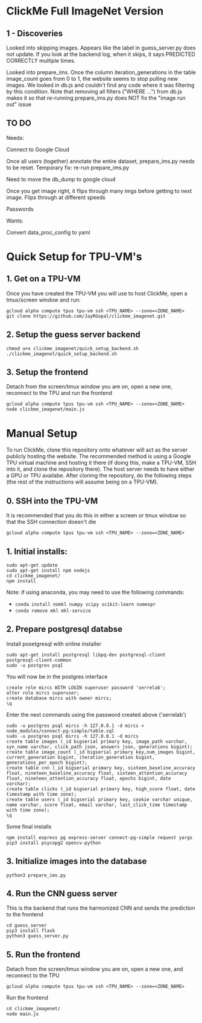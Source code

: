 # ClickMe Full ImageNet Version

## 1 - Discoveries

Looked into skipping images. Appears like the label in guess_server.py does not update. If you look at the backend log, when it skips, it says PREDICTED CORRECTLY multiple times.


Looked into prepare_ims. Once the column iteration_generations in the table image_count goes from 0 to 1, the website seems to stop pulling new images. We looked in db.js and couldn't find any code where it was filtering by this condition. Note that removing all filters ("WHERE ...") from db.js makes it so that re-running prepare_ims.py does NOT fix the "image run out" issue




## TO DO

Needs: 


Connect to Google Cloud 

Once all users (together) annotate the entire dataset, prepare_ims.py needs to be reset. Temporary fix: re-run prepare_ims.py 

Need to move the db_dump to google cloud

Once you get image right, it flips through many imgs before getting to next image. Flips through at different speeds

Passwords



Wants:

Convert data_proc_config to yaml




# Quick Setup for TPU-VM's


## 1. Get on a TPU-VM

Once you have created the TPU-VM you will use to host ClickMe, open a tmux/screen window and run:

	gcloud alpha compute tpus tpu-vm ssh <TPU_NAME> --zone=<ZONE_NAME>
	git clone https://github.com/JayRGopal/clickme_imagenet.git

## 2. Setup the guess server backend

	chmod u+x clickme_imagenet/quick_setup_backend.sh
	./clickme_imagenet/quick_setup_backend.sh

## 3. Setup the frontend

Detach from the screen/tmux window you are on, open a new one, reconnect to the TPU and run the frontend

	gcloud alpha compute tpus tpu-vm ssh <TPU_NAME> --zone=<ZONE_NAME>
	node clickme_imagenet/main.js

# Manual Setup

To run ClickMe, clone this repository onto whatever will act as the server publicly hosting the website. The recommended method is using a Google TPU virtual machine and hosting it there (if doing this, make a TPU-VM, SSH into it, and clone the repository there). The host server needs to have either a GPU or TPU availabe. After cloning the repository, do the following steps (the rest of the instructions will assume being on a TPU-VM).

## 0. SSH into the TPU-VM

It is recommended that you do this in either a screen or tmux window so that the SSH connection doesn't die

	gcloud alpha compute tpus tpu-vm ssh <TPU_NAME> --zone=<ZONE_NAME>

## 1. Initial installs:
	
	sudo apt-get update
	sudo apt-get install npm nodejs
	cd clickme_imagenet/
	npm install

Note: if using anaconda, you may need to use the following commands:
* ```conda install nomkl numpy scipy scikit-learn numexpr```
* ```conda remove mkl mkl-service```

## 2. Prepare postgresql databse

Install posetgresql with online installer

	sudo apt-get install postgresql libpq-dev postgresql-client postgresql-client-common
	sudo -u postgres psql

You will now be in the postgres interface

	create role mircs WITH LOGIN superuser password 'serrelab';
	alter role mircs superuser;
	create database mircs with owner mircs; 
	\q

Enter the next commands using the password created above ('serrelab')

	sudo -u postgres psql mircs -h 127.0.0.1 -d mircs < node_modules/connect-pg-simple/table.sql
	sudo -u postgres psql mircs -h 127.0.0.1 -d mircs
	create table images (_id bigserial primary key, image_path varchar, syn_name varchar, click_path json, answers json, generations bigint);
	create table image_count (_id bigserial primary key,num_images bigint, current_generation bigint, iteration_generation bigint, generations_per_epoch bigint);
	create table cnn (_id bigserial primary key, sixteen_baseline_accuracy float, nineteen_baseline_accuracy float, sixteen_attention_accuracy float, nineteen_attention_accuracy float, epochs bigint, date varchar);
	create table clicks (_id bigserial primary key, high_score float, date timestamp with time zone);
	create table users (_id bigserial primary key, cookie varchar unique, name varchar, score float, email varchar, last_click_time timestamp with time zone);
	\q

Some final installs

	npm install express pg express-server connect-pg-simple request yargs
	pip3 install psycopg2 opencv-python

## 3. Initialize images into the database

	python3 prepare_ims.py

## 4. Run the CNN guess server

This is the backend that runs the harmonized CNN and sends the prediction to the frontend

	cd guess_server
	pip3 install flask
	python3 guess_server.py

## 5. Run the frontend

Detach from the screen/tmux window you are on, open a new one, and reconnect to the TPU

	gcloud alpha compute tpus tpu-vm ssh <TPU_NAME> --zone=<ZONE_NAME>

Run the frontend

	cd clickme_imagenet/
	node main.js
